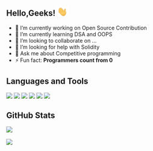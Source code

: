 ## Hello,Geeks! <img src="https://raw.githubusercontent.com/suvanbalu/suvanbalu/master/wave.gif" width="30px">

<!--
**suvanbalu/suvanbalu** is a ✨ _special_ ✨ repository because its `README.md` (this file) appears on your GitHub profile.
-->

- 🔭 I’m currently working on Open Source Contribution
- 🌱 I’m currently learning DSA and OOPS
- 👯 I’m looking to collaborate on ...
- 🤔 I’m looking for help with Solidity
- 💬 Ask me about Competitive programming 
- ⚡ Fun fact: **Programmers count from 0**

## Languages and Tools
![](https://img.shields.io/badge/Code-Python-informational?style=flat&logo=python&logoColor=white&color=orange)
![](https://img.shields.io/badge/Code-C%20programming-informational?style=flat&logo=C&logoColor=white&color=orange)
![](https://img.shields.io/badge/Code-Java-informational?style=flat&logo=java&logoColor=white&color=orange)
![](https://img.shields.io/badge/Code-HTML-informational?style=flat&logoColor=white&color=orange)
![](https://img.shields.io/badge/Code-CSS-informational?style=flat&logoColor=white&color=orange)
![](https://img.shields.io/badge/Editor-VScode-0078d7.svg?logo=visualstudiocode)


## GitHub Stats
<p>
<a href="https://github.com/suvanbalu/suvanbalu">
  <img src="https://github-readme-stats.vercel.app/api?username=suvanbalu&show_icons=true&hide=stars&bg_color=30,4568dc,b06ab3&title_color=fff&text_color=fff&icon_color=fff" border_radius = 5px />
</a>
</p>
<p>
<a href="https://github.com/suvanbalu/suvanbalu">
  <img src="https://github-readme-stats.vercel.app/api/top-langs/?username=suvanbalu&show_icons=true&hide=jupyter notebook&bg_color=30,4568dc,b06ab3&title_color=fff&text_color=fff&icon_color=fff" border_radius = 5px />
</a>
</p>


